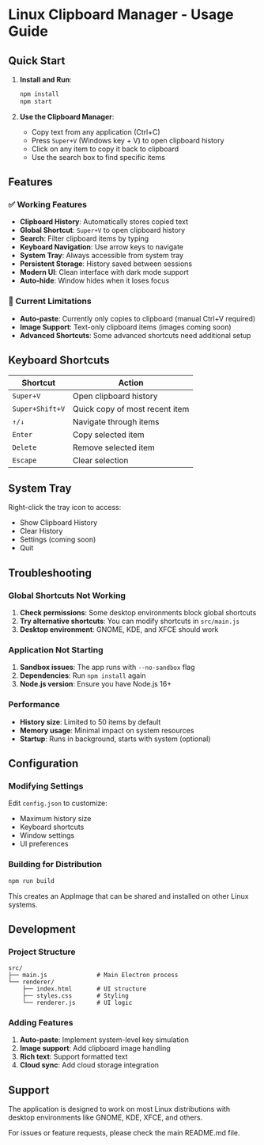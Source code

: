# Linux Clipboard Manager - Usage Guide

## Quick Start

1. **Install and Run**:
   ```bash
   npm install
   npm start
   ```

2. **Use the Clipboard Manager**:
   - Copy text from any application (Ctrl+C)
   - Press `Super+V` (Windows key + V) to open clipboard history
   - Click on any item to copy it back to clipboard
   - Use the search box to find specific items

## Features

### ✅ Working Features

- **Clipboard History**: Automatically stores copied text
- **Global Shortcut**: `Super+V` to open clipboard history
- **Search**: Filter clipboard items by typing
- **Keyboard Navigation**: Use arrow keys to navigate
- **System Tray**: Always accessible from system tray
- **Persistent Storage**: History saved between sessions
- **Modern UI**: Clean interface with dark mode support
- **Auto-hide**: Window hides when it loses focus

### 🔧 Current Limitations

- **Auto-paste**: Currently only copies to clipboard (manual Ctrl+V required)
- **Image Support**: Text-only clipboard items (images coming soon)
- **Advanced Shortcuts**: Some advanced shortcuts need additional setup

## Keyboard Shortcuts

| Shortcut | Action |
|----------|--------|
| `Super+V` | Open clipboard history |
| `Super+Shift+V` | Quick copy of most recent item |
| `↑/↓` | Navigate through items |
| `Enter` | Copy selected item |
| `Delete` | Remove selected item |
| `Escape` | Clear selection |

## System Tray

Right-click the tray icon to access:
- Show Clipboard History
- Clear History
- Settings (coming soon)
- Quit

## Troubleshooting

### Global Shortcuts Not Working

1. **Check permissions**: Some desktop environments block global shortcuts
2. **Try alternative shortcuts**: You can modify shortcuts in `src/main.js`
3. **Desktop environment**: GNOME, KDE, and XFCE should work

### Application Not Starting

1. **Sandbox issues**: The app runs with `--no-sandbox` flag
2. **Dependencies**: Run `npm install` again
3. **Node.js version**: Ensure you have Node.js 16+

### Performance

- **History size**: Limited to 50 items by default
- **Memory usage**: Minimal impact on system resources
- **Startup**: Runs in background, starts with system (optional)

## Configuration

### Modifying Settings

Edit `config.json` to customize:
- Maximum history size
- Keyboard shortcuts
- Window settings
- UI preferences

### Building for Distribution

```bash
npm run build
```

This creates an AppImage that can be shared and installed on other Linux systems.

## Development

### Project Structure

```
src/
├── main.js              # Main Electron process
└── renderer/
    ├── index.html       # UI structure
    ├── styles.css       # Styling
    └── renderer.js      # UI logic
```

### Adding Features

1. **Auto-paste**: Implement system-level key simulation
2. **Image support**: Add clipboard image handling
3. **Rich text**: Support formatted text
4. **Cloud sync**: Add cloud storage integration

## Support

The application is designed to work on most Linux distributions with desktop environments like GNOME, KDE, XFCE, and others.

For issues or feature requests, please check the main README.md file. 